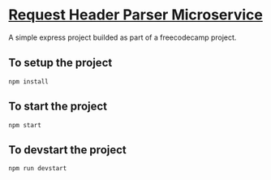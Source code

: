 # [Request Header Parser Microservice](https://www.freecodecamp.org/learn/apis-and-microservices/apis-and-microservices-projects/request-header-parser-microservice)
A simple express project builded as part of a freecodecamp project.
## To setup the project
```npm install```
## To start the project
```npm start```
## To devstart the project
```npm run devstart```
